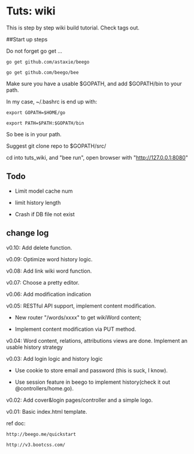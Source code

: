 
# Tuts: wiki



This is step by step wiki build tutorial.
Check tags out.



##Start up steps



 Do not forget go get ...


    go get github.com/astaxie/beego
    
    go get github.com/beego/bee


Make sure you have a usable $GOPATH, and add $GOPATH/bin to your path.



In my case, ~/.bashrc is end up with:



    export GOPATH=$HOME/go
    
    export PATH=$PATH:$GOPATH/bin



So bee is in your path. 



 Suggest git clone repo to $GOPATH/src/

 cd into tuts_wiki, and "bee run", open browser with "http://127.0.0.1:8080"


## Todo

* Limit model cache num

* limit history length

* Crash if DB file not exist


## change log
v0.10: Add delete function.

v0.09: Optimize word history logic.

v0.08: Add link wiki word function.

v0.07: Choose a pretty editor.

v0.06: Add modification indication

v0.05: RESTful API support, implement content modification. 

* New router "/words/xxxx" to get wikiWord content; 

* Implement content modification via PUT method.

v0.04: Word content, relations, attributions views are done. Implement an usable history strategy

v0.03: Add login logic and history logic

* Use cookie to store email and password (this is suck, I know).

* Use session feature in beego to implement history(check it out @controllers/home.go).

v0.02: Add cover&login pages/controller and a simple logo.

v0.01: Basic index.html template.

ref doc:

    http://beego.me/quickstart

	http://v3.bootcss.com/
